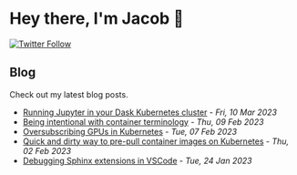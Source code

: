 # Hey there, I'm Jacob 👋
[![Twitter Follow](https://img.shields.io/twitter/follow/_jacobtomlinson?style=social)](https://twitter.com/_jacobtomlinson)

## Blog

Check out my latest blog posts.

- [Running Jupyter in your Dask Kubernetes cluster](https://jacobtomlinson.dev/posts/2023/running-jupyter-in-your-dask-kubernetes-cluster/) - *Fri, 10 Mar 2023*
- [Being intentional with container terminology](https://jacobtomlinson.dev/posts/2023/being-intentional-with-container-terminology/) - *Thu, 09 Feb 2023*
- [Oversubscribing GPUs in Kubernetes](https://jacobtomlinson.dev/posts/2023/oversubscribing-gpus-in-kubernetes/) - *Tue, 07 Feb 2023*
- [Quick and dirty way to pre-pull container images on Kubernetes](https://jacobtomlinson.dev/posts/2023/quick-and-dirty-way-to-pre-pull-container-images-on-kubernetes/) - *Thu, 02 Feb 2023*
- [Debugging Sphinx extensions in VSCode](https://jacobtomlinson.dev/posts/2023/debugging-sphinx-extensions-in-vscode/) - *Tue, 24 Jan 2023*

